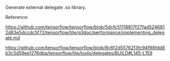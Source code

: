 Generate external delegate .so library.


Reference:

https://github.com/tensorflow/tensorflow/blob/5dcfc51118817f27fad5246812d83e5dccdc5f72/tensorflow/lite/g3doc/performance/implementing_delegate.md

https://github.com/tensorflow/tensorflow/blob/8c6f2d55762f3fc94f98fdd8b3c5d59ee1276dba/tensorflow/lite/tools/delegates/BUILD#L145-L159